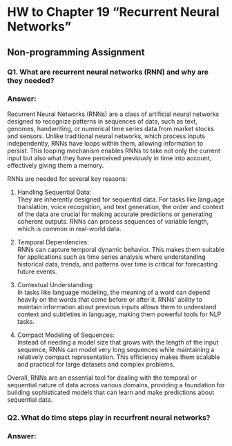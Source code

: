 # HW to Chapter 19 “Recurrent Neural Networks”

## Non-programming Assignment

### Q1. What are recurrent neural networks (RNN) and why are they needed?     

### Answer:        

Recurrent Neural Networks (RNNs) are a class of artificial neural networks designed to recognize patterns in sequences of data, such as text, genomes, handwriting, or numerical time series data from market stocks and sensors. Unlike traditional neural networks, which process inputs independently, RNNs have loops within them, allowing information to persist. This looping mechanism enables RNNs to take not only the current input but also what they have perceived previously in time into account, effectively giving them a memory.

RNNs are needed for several key reasons:

1. Handling Sequential Data:       
They are inherently designed for sequential data. For tasks like language translation, voice recognition, and text generation, the order and context of the data are crucial for making accurate predictions or generating coherent outputs. RNNs can process sequences of variable length, which is common in real-world data.

2. Temporal Dependencies:        
RNNs can capture temporal dynamic behavior. This makes them suitable for applications such as time series analysis where understanding historical data, trends, and patterns over time is critical for forecasting future events.

3. Contextual Understanding:          
In tasks like language modeling, the meaning of a word can depend heavily on the words that come before or after it. RNNs' ability to maintain information about previous inputs allows them to understand context and subtleties in language, making them powerful tools for NLP tasks.

4. Compact Modeling of Sequences:            
Instead of needing a model size that grows with the length of the input sequence, RNNs can model very long sequences while maintaining a relatively compact representation. This efficiency makes them scalable and practical for large datasets and complex problems.

Overall, RNNs are an essential tool for dealing with the temporal or sequential nature of data across various domains, providing a foundation for building sophisticated models that can learn and make predictions about sequential data.

### Q2. What do time steps play in recurfrent neural networks?

### Answer:

